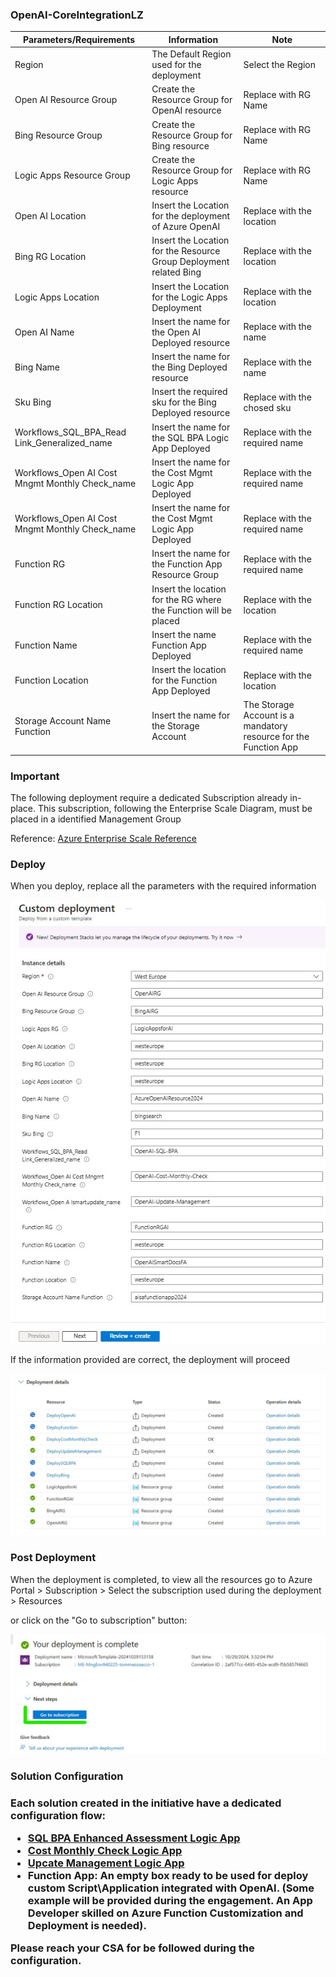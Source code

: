 <h3>OpenAI-CoreIntegrationLZ</h3>
 
| **Parameters/Requirements** | **Information** | **Note** |
| ------------- | ------------- | ------------- |
| Region | The Default Region used for the deployment | Select the Region  |
| Open AI Resource Group | Create the Resource Group for OpenAI resource | Replace with RG Name |
| Bing Resource Group | Create the Resource Group for Bing resource | Replace with RG Name |
| Logic Apps Resource Group | Create the Resource Group for Logic Apps resource | Replace with RG Name |
| Open AI Location | Insert the Location for the deployment of Azure OpenAI | Replace with the location |
| Bing RG Location | Insert the Location for the Resource Group Deployment related Bing | Replace with the location |
| Logic Apps Location | Insert the Location for the Logic Apps Deployment | Replace with the location |
| Open AI Name | Insert the name for the Open AI Deployed resource | Replace with the name |
| Bing Name | Insert the name for the Bing Deployed resource | Replace with the name |
| Sku Bing | Insert the required sku for the Bing Deployed resource | Replace with the chosed sku |
| Workflows_SQL_BPA_Read Link_Generalized_name | Insert the name for the SQL BPA Logic App Deployed | Replace with the required name |
| Workflows_Open AI Cost Mngmt Monthly Check_name | Insert the name for the Cost Mgmt Logic App Deployed | Replace with the required name |
| Workflows_Open AI Cost Mngmt Monthly Check_name | Insert the name for the Cost Mgmt Logic App Deployed | Replace with the required name |
| Function RG | Insert the name for the Function App Resource Group | Replace with the required name |
| Function RG Location | Insert the location for the RG where the Function will be placed | Replace with the location |
| Function Name | Insert the name Function App Deployed | Replace with the required name |
| Function Location | Insert the location for the Function App Deployed | Replace with the location |
| Storage Account Name Function | Insert the name for the Storage Account | The Storage Account is a mandatory resource for the Function App |

<h3> Important </h3>
 The following deployment require a dedicated Subscription already in-place. This subscription, following the Enterprise Scale Diagram, must be placed in a identified Management Group

 Reference:
 [Azure Enterprise Scale Reference](https://learn.microsoft.com/en-us/azure/cloud-adoption-framework/ready/landing-zone/#azure-landing-zone-architecture)

<h3>Deploy</h3>

When you deploy, replace all the parameters with the required information

![Deploy](./images/deploy.jpeg)

If the information provided are correct, the deployment will proceed

![Deployment Progress](./images/start_deployment.jpeg)

<h3>Post Deployment</h3>

When the deployment is completed, to view all the resources go to Azure Portal > Subscription > Select the subscription used during the deployment > Resources

or click on the "Go to subscription" button:

![Deployment Progress](./images/deployment_complete.jpeg)

<h3>Solution Configuration<h3>

Each solution created in the initiative have a dedicated configuration flow:

- [SQL BPA Enhanced Assessment Logic App](../Arc-SQL%20BPA/README.md)
- [Cost Monthly Check Logic App](../CostMonthlyCheck/README.md)
- [Upcate Management Logic App](../UpdateManagement/README.md)
- Function App: An empty box ready to be used for deploy custom Script\Application integrated with OpenAI. (Some example will be provided during the engagement. An App Developer skilled on Azure Function Customization and Deployment is needed).

Please reach your CSA for be followed during the configuration.

